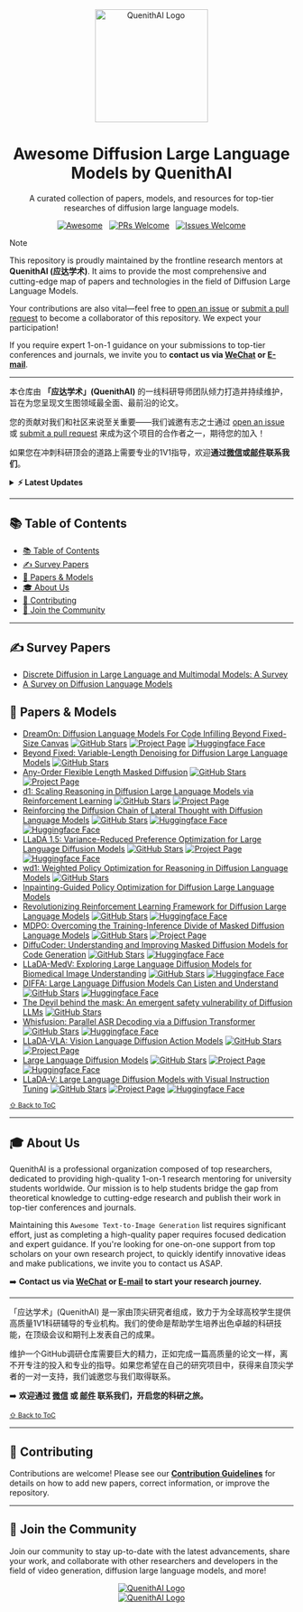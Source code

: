 <div align="center">
  <a href="YOUR_OFFICIAL_WEBSITE_URL">
    <img src="assets/logo_run_cn.png" alt="QuenithAI Logo" width="200" height="200">
  </a>
</div>

<div align="center">
  <h1>Awesome Diffusion Large Language Models by QuenithAI</h1>
  <p>A curated collection of papers, models, and resources for top-tier researches of diffusion large language models.</p>
  <p>
    <a href="https://awesome.re"><img src="https://awesome.re/badge.svg" alt="Awesome"></a>
    &nbsp;
    <a href="https://github.com/QuenithAI/Diffusion-Large-Language-Models-Paper-List/pulls"><img src="https://img.shields.io/badge/PRs-Welcome-brightgreen.svg?style=flat-square" alt="PRs Welcome"></a>
    &nbsp;
    <a href="https://github.com/QuenithAI/Diffusion-Large-Language-Models-Paper-List/issues"><img src="https://img.shields.io/badge/Issues-Welcome-orange?style=flat-square" alt="Issues Welcome"></a>
  </p>
</div>

> [!NOTE]
> This repository is proudly maintained by the frontline research mentors at **QuenithAI (应达学术)**. It aims to provide the most comprehensive and cutting-edge map of papers and technologies in the field of Diffusion Large Language Models.
>
> Your contributions are also vital—feel free to [open an issue](https://github.com/QuenithAI/Diffusion-Large-Language-Models-Paper-List/issues) or [submit a pull request](https://github.com/QuenithAI/Diffusion-Large-Language-Models-Paper-List/pulls) to become a collaborator of this repository. We expect your participation!
> 
>  If you require expert 1-on-1 guidance on your submissions to top-tier conferences and journals, we invite you to **contact us via [WeChat](assets/wechat.jpg) or [E-mail]((mailto:christzhaung@gmail.com))**.
>
>
> ---
>
> 本仓库由 **「应达学术」(QuenithAI)** 的一线科研导师团队倾力打造并持续维护，旨在为您呈现文生图领域最全面、最前沿的论文。
>
> 您的贡献对我们和社区来说至关重要——我们诚邀有志之士通过 [open an issue](https://github.com/QuenithAI/T2I-Generation-Paper-List/issues) 或 [submit a pull request](https://github.com/QuenithAI/T2I-Generation-Paper-List/pulls) 来成为这个项目的合作者之一，期待您的加入！
> 
> 如果您在冲刺科研顶会的道路上需要专业的1V1指导，欢迎**通过[微信](assets/wechat.jpg)或[邮件](mailto:christzhaung@gmail.com)联系我们**。


<details>
<summary><strong>⚡ Latest Updates</strong></summary>

- **(Sep 17th, 2025)**: Initial update of the repository.

</details>

---

## <span id="contents">📚 Table of Contents</span>
- [📚 Table of Contents](#-table-of-contents)
- [✍️ Survey Papers](#️-survey-papers)
- [📜 Papers \& Models](#-papers--models)
- [🎓 About Us](#-about-us)
- [🤝 Contributing](#-contributing)
- [💬 Join the Community](#-join-the-community)

---

## <span id="survey">✍️ Survey Papers</span>

- [Discrete Diffusion in Large Language and Multimodal Models: A Survey](https://arxiv.org/abs/2506.13759)
- [A Survey on Diffusion Language Models](https://arxiv.org/abs/2508.10875)


## <span id="papers">📜 Papers & Models</span>

- [DreamOn: Diffusion Language Models For Code Infilling Beyond Fixed-Size Canvas](https://hkunlp.github.io/blog/2025/dreamon/) [![GitHub Stars](https://img.shields.io/github/stars/DreamLM/DreamOn?style=social)](https://github.com/DreamLM/DreamOn)   [![Project Page](https://img.shields.io/badge/Project-Page-blue?logo=website)](https://hkunlp.github.io/blog/2025/dreamon/) [![Huggingface Face](https://img.shields.io/badge/Hugging-Face-orange?logo=website)](https://huggingface.co/Dream-org/DreamOn-v0-7B)
- [Beyond Fixed: Variable-Length Denoising for Diffusion Large Language Models](https://arxiv.org/abs/2508.00819) [![GitHub Stars](https://img.shields.io/github/stars/Li-Jinsong/DAEDAL?style=social)](https://github.com/Li-Jinsong/DAEDAL)
- [Any-Order Flexible Length Masked Diffusion](https://arxiv.org/abs/2509.01025) [![GitHub Stars](https://img.shields.io/github/stars/brianlck/FlexMDM?style=social)](https://github.com/brianlck/FlexMDM)   [![Project Page](https://img.shields.io/badge/Project-Page-blue?logo=website)](https://flexmdm.github.io)
- [d1: Scaling Reasoning in Diffusion Large Language Models via Reinforcement Learning](https://arxiv.org/abs/2504.12216) [![GitHub Stars](https://img.shields.io/github/stars/dllm-reasoning/d1?style=social)](https://github.com/dllm-reasoning/d1)   [![Project Page](https://img.shields.io/badge/Project-Page-blue?logo=website)](https://dllm-reasoning.github.io)
- [Reinforcing the Diffusion Chain of Lateral Thought with Diffusion Language Models](https://arxiv.org/abs/2505.10446) [![GitHub Stars](https://img.shields.io/github/stars/maple-research-lab/LLaDOU?style=social)](https://github.com/maple-research-lab/LLaDOU)   [![Huggingface Face](https://img.shields.io/badge/Hugging-Face-orange?logo=website)](https://huggingface.co/maple-research-lab/LLaDOU-v0-Math) [![Huggingface Face](https://img.shields.io/badge/Hugging-Face-orange?logo=website)](https://huggingface.co/maple-research-lab/LLaDOU-v0-Code)
- [LLaDA 1.5: Variance-Reduced Preference Optimization for Large Language Diffusion Models](https://arxiv.org/abs/2505.19223) [![GitHub Stars](https://img.shields.io/github/stars/ML-GSAI/LLaDA-1.5?style=social)](https://github.com/ML-GSAI/LLaDA-1.5)   [![Project Page](https://img.shields.io/badge/Project-Page-blue?logo=website)](https://ml-gsai.github.io/LLaDA-1.5-Demo/) [![Huggingface Face](https://img.shields.io/badge/Hugging-Face-orange?logo=website)](https://huggingface.co/GSAI-ML/LLaDA-1.5)
- [wd1: Weighted Policy Optimization for Reasoning in Diffusion Language Models](https://arxiv.org/abs/2507.08838) [![GitHub Stars](https://img.shields.io/github/stars/xiaohangt/wd1?style=social)](https://github.com/xiaohangt/wd1)
- [Inpainting-Guided Policy Optimization for Diffusion Large Language Models](https://arxiv.org/abs/2509.10396)
- [Revolutionizing Reinforcement Learning Framework for Diffusion Large Language Models](https://arxiv.org/abs/2509.06949) [![GitHub Stars](https://img.shields.io/github/stars/Gen-Verse/dLLM-RL?style=social)](https://github.com/Gen-Verse/dLLM-RL)   [![Huggingface Face](https://img.shields.io/badge/Hugging-Face-orange?logo=website)](https://huggingface.co/Gen-Verse/TraDo-8B-Instruct)
- [MDPO: Overcoming the Training-Inference Divide of Masked Diffusion Language Models](https://arxiv.org/abs/2508.13148) [![GitHub Stars](https://img.shields.io/github/stars/autonomousvision/mdpo?style=social)](https://github.com/autonomousvision/mdpo)   [![Project Page](https://img.shields.io/badge/Project-Page-blue?logo=website)](https://cli212.github.io/MDPO)
- [DiffuCoder: Understanding and Improving Masked Diffusion Models for Code Generation](https://arxiv.org/abs/2506.20639) [![GitHub Stars](https://img.shields.io/github/stars/apple/ml-diffucoder?style=social)](https://github.com/apple/ml-diffucoder)   [![Huggingface Face](https://img.shields.io/badge/Hugging-Face-orange?logo=website)](https://huggingface.co/apple/DiffuCoder-7B-cpGRPO)
- [LLaDA-MedV: Exploring Large Language Diffusion Models for Biomedical Image Understanding](https://arxiv.org/abs/2508.01617) [![GitHub Stars](https://img.shields.io/github/stars/LLM-VLM-GSL/LLaDA-MedV?style=social)](https://github.com/LLM-VLM-GSL/LLaDA-MedV)   [![Huggingface Face](https://img.shields.io/badge/Hugging-Face-orange?logo=website)](https://huggingface.co/XZDong123/LLaDA-MedV)
- [DIFFA: Large Language Diffusion Models Can Listen and Understand](https://arxiv.org/abs/2507.18452) [![GitHub Stars](https://img.shields.io/github/stars/NKU-HLT/DIFFA?style=social)](https://github.com/NKU-HLT/DIFFA)   [![Huggingface Face](https://img.shields.io/badge/Hugging-Face-orange?logo=website)](https://huggingface.co/zhoujiaming777/DIFFA)
- [The Devil behind the mask: An emergent safety vulnerability of Diffusion LLMs](https://arxiv.org/abs/2507.11097) [![GitHub Stars](https://img.shields.io/github/stars/ZichenWen1/DIJA?style=social)](https://github.com/ZichenWen1/DIJA)
- [Whisfusion: Parallel ASR Decoding via a Diffusion Transformer](https://arxiv.org/abs/2508.07048) [![GitHub Stars](https://img.shields.io/github/stars/taeyoun811/Whisfusion?style=social)](https://github.com/taeyoun811/Whisfusion)   [![Huggingface Face](https://img.shields.io/badge/Hugging-Face-orange?logo=website)](https://huggingface.co/taeyoun811/whisfusion)
- [LLaDA-VLA: Vision Language Diffusion Action Models](https://arxiv.org/abs/2509.06932) [![GitHub Stars](https://img.shields.io/github/stars/wenyuqing/llada-vla?style=social)](https://github.com/wenyuqing/llada-vla)   [![Project Page](https://img.shields.io/badge/Project-Page-blue?logo=website)](https://wenyuqing.github.io/llada-vla)
- [Large Language Diffusion Models](https://arxiv.org/abs/2502.09992) [![GitHub Stars](https://img.shields.io/github/stars/ML-GSAI/LLaDA?style=social)](https://github.com/ML-GSAI/LLaDA) [![Project Page](https://img.shields.io/badge/Project-Page-blue?logo=website)](https://ml-gsai.github.io/LLaDA-demo/) [![Huggingface Face](https://img.shields.io/badge/Hugging-Face-orange?logo=website)](https://huggingface.co/GSAI-ML/LLaDA-8B-Instruct)
- [LLaDA-V: Large Language Diffusion Models with Visual Instruction Tuning](https://arxiv.org/abs/2505.16933) [![GitHub Stars](https://img.shields.io/github/stars/ML-GSAI/LLaDA-V?style=social)](https://github.com/ML-GSAI/LLaDA-V) [![Project Page](https://img.shields.io/badge/Project-Page-blue?logo=website)](https://ml-gsai.github.io/LLaDA-V-demo/) [![Huggingface Face](https://img.shields.io/badge/Hugging-Face-orange?logo=website)](https://huggingface.co/GSAI-ML/LLaDA-V)



[<small>⇧ Back to ToC</small>](#contents)



---


## <span id="about-us">🎓 About Us</span>

QuenithAI is a professional organization composed of top researchers, dedicated to providing high-quality 1-on-1 research mentoring for university students worldwide. Our mission is to help students bridge the gap from theoretical knowledge to cutting-edge research and publish their work in top-tier conferences and journals.

Maintaining this `Awesome Text-to-Image Generation` list requires significant effort, just as completing a high-quality paper requires focused dedication and expert guidance. If you're looking for one-on-one support from top scholars on your own research project, to quickly identify innovative ideas and make publications, we invite you to contact us ASAP.

➡️ **Contact us via [WeChat](assets/wechat.jpg) or [E-mail](mailto:your.email@example.com) to start your research journey.**

---

「应达学术」(QuenithAI) 是一家由顶尖研究者组成，致力于为全球高校学生提供高质量1V1科研辅导的专业机构。我们的使命是帮助学生培养出色卓越的科研技能，在顶级会议和期刊上发表自己的成果。

维护一个GitHub调研仓库需要巨大的精力，正如完成一篇高质量的论文一样，离不开专注的投入和专业的指导。如果您希望在自己的研究项目中，获得来自顶尖学者的一对一支持，我们诚邀您与我们取得联系。

➡️ **欢迎通过 [微信](assets/wechat.jpg) 或 [邮件](mailto:your.email@example.com) 联系我们，开启您的科研之旅。**


[<small>⇧ Back to ToC</small>](#contents)

---



## <span id="contributing">🤝 Contributing</span>

Contributions are welcome! Please see our [**Contribution Guidelines**](CONTRIBUTING.md) for details on how to add new papers, correct information, or improve the repository.


---


## <span id="community">💬 Join the Community</span>

Join our community to stay up-to-date with the latest advancements, share your work, and collaborate with other researchers and developers in the field of video generation, diffusion large language models, and more!

<div align="center">
  <a href="YOUR_OFFICIAL_WEBSITE_URL">
    <img src="assets/dllm-group.png" alt="QuenithAI Logo">
  </a>
</div>

<div align="center">
  <a href="YOUR_OFFICIAL_WEBSITE_URL">
    <img src="assets/video-generation-group.png" alt="QuenithAI Logo">
  </a>
</div>